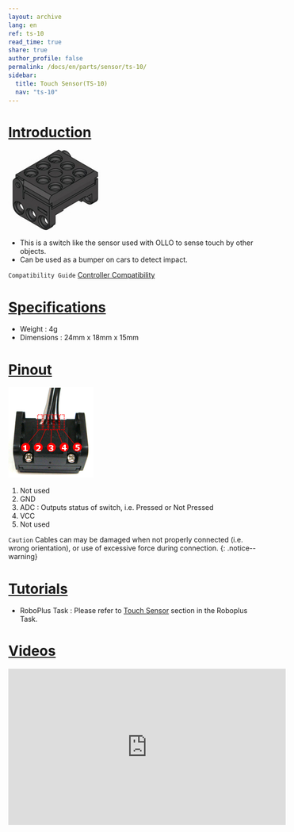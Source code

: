 ```yaml
---
layout: archive
lang: en
ref: ts-10
read_time: true
share: true
author_profile: false
permalink: /docs/en/parts/sensor/ts-10/
sidebar:
  title: Touch Sensor(TS-10)
  nav: "ts-10"
---
```


# [Introduction](#introduction)

![](/assets/images/parts/sensors/touch.jpg)

- This is a switch like the sensor used with OLLO to sense touch by other objects.
- Can be used as a bumper on cars to detect impact.

`Compatibility Guide` [Controller Compatibility]

# [Specifications](#specifications)

- Weight : 4g
- Dimensions : 24mm x 18mm x 15mm

# [Pinout](#pinout)

![](/assets/images/parts/sensors/ts-10_pinout.png)

1. Not used
2. GND
3. ADC : Outputs status of switch, i.e. Pressed or Not Pressed
4. VCC
5. Not used

`Caution` Cables can may be damaged when not properly connected (i.e. wrong orientation), or use of excessive force during connection.
{: .notice--warning}


# [Tutorials](#tutorials)

- RoboPlus Task : Please refer to [Touch Sensor] section in the Roboplus Task.

# [Videos](#videos)

<iframe width="560" height="315" src="https://www.youtube.com/embed/VjQVJDzVN5E" frameborder="0" allowfullscreen></iframe>

[Controller Compatibility]: /docs/en/faq/controller_compatibility/
[Touch Sensor]: /docs/en/software/rplus1/task/programming_02/#touch-sensor
